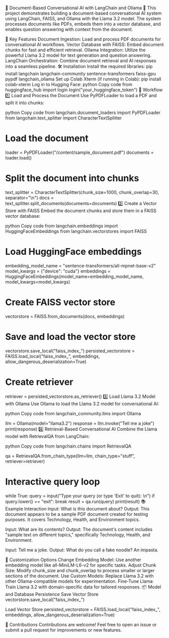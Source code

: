 📄 Document-Based Conversational AI with LangChain and Ollama 🚀
This project demonstrates building a document-based conversational AI system using LangChain, FAISS, and Ollama with the Llama 3.2 model. The system processes documents like PDFs, embeds them into a vector database, and enables question answering with context from the document.

🌟 Key Features
Document Ingestion: Load and process PDF documents for conversational AI workflows.
Vector Database with FAISS: Embed document chunks for fast and efficient retrieval.
Ollama Integration: Utilize the powerful Llama 3.2 model for text generation and question answering.
LangChain Orchestration: Combine document retrieval and AI responses into a seamless pipeline.
🛠️ Installation
Install the required libraries:
pip install langchain langchain-community sentence-transformers faiss-gpu pypdf langchain_ollama
Set up Colab Xterm (if running in Colab):
pip install colab-xterm
Log in to Hugging Face:
python
Copy code
from huggingface_hub import login
login("your_huggingface_token")
🚀 Workflow
1️⃣ Load and Process the Document
Use PyPDFLoader to load a PDF and split it into chunks:

python
Copy code
from langchain.document_loaders import PyPDFLoader
from langchain.text_splitter import CharacterTextSplitter

# Load the document
loader = PyPDFLoader("/content/sample_document.pdf")
documents = loader.load()

# Split the document into chunks
text_splitter = CharacterTextSplitter(chunk_size=1000, chunk_overlap=30, separator="\n")
docs = text_splitter.split_documents(documents=documents)
2️⃣ Create a Vector Store with FAISS
Embed the document chunks and store them in a FAISS vector database:

python
Copy code
from langchain.embeddings import HuggingFaceEmbeddings
from langchain.vectorstores import FAISS

# Load HuggingFace embeddings
embedding_model_name = "sentence-transformers/all-mpnet-base-v2"
model_kwargs = {"device": "cuda"}
embeddings = HuggingFaceEmbeddings(model_name=embedding_model_name, model_kwargs=model_kwargs)

# Create FAISS vector store
vectorstore = FAISS.from_documents(docs, embeddings)

# Save and load the vector store
vectorstore.save_local("faiss_index_")
persisted_vectorstore = FAISS.load_local("faiss_index_", embeddings, allow_dangerous_deserialization=True)

# Create retriever
retriever = persisted_vectorstore.as_retriever()
3️⃣ Load Llama 3.2 Model with Ollama
Use Ollama to load the Llama 3.2 model for conversational AI:

python
Copy code
from langchain_community.llms import Ollama

llm = Ollama(model="llama3.2")
response = llm.invoke("Tell me a joke")
print(response)
4️⃣ Retrieval-Based Conversational AI
Combine the Llama model with RetrievalQA from LangChain:

python
Copy code
from langchain.chains import RetrievalQA

qa = RetrievalQA.from_chain_type(llm=llm, chain_type="stuff", retriever=retriever)

# Interactive query loop
while True:
    query = input("Type your query (or type 'Exit' to quit): \n")
    if query.lower() == "exit":
        break
    result = qa.run(query)
    print(result)
📚 Example Interaction
Input: What is this document about?
Output: This document appears to be a sample PDF document created for testing purposes. It covers Technology, Health, and Environment topics.

Input: What are its contents?
Output: The document's content includes "sample text on different topics," specifically Technology, Health, and Environment.

Input: Tell me a joke.
Output: What do you call a fake noodle? An impasta.

🎯 Customization Options
Change Embedding Model: Use another embedding model like all-MiniLM-L6-v2 for specific tasks.
Adjust Chunk Size: Modify chunk_size and chunk_overlap to process smaller or larger sections of the document.
Use Custom Models: Replace Llama 3.2 with other Ollama-compatible models for experimentation.
Fine-Tune Llama: Train Llama 3.2 with domain-specific data for tailored responses.
📦 Model and Database Persistence
Save Vector Store
vectorstore.save_local("faiss_index_")

Load Vector Store
persisted_vectorstore = FAISS.load_local("faiss_index_", embeddings, allow_dangerous_deserialization=True)

🙌 Contributions
Contributions are welcome! Feel free to open an issue or submit a pull request for improvements or new features.
